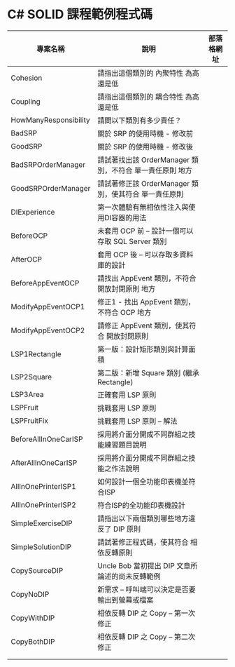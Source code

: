 # C# SOLID 課程範例程式碼

|專案名稱|說明|部落格網址|
|-|-|-|
|Cohesion|請指出這個類別的 內聚特性 為高還是低||
|Coupling|請指出這個類別的 耦合特性 為高還是低||
|HowManyResponsibility|請問以下類別有多少責任？||
|BadSRP|關於 SRP 的使用時機 - 修改前||
|GoodSRP|關於 SRP 的使用時機 - 修改後||
|BadSRPOrderManager|請試著找出該 OrderManager 類別，不符合 單一責任原則 地方||
|GoodSRPOrderManager|請試著修正該 OrderManager 類別，使其符合 單一責任原則 ||
|DIExperience|第一次體驗有無相依性注入與使用DI容器的用法||
|BeforeOCP|未套用 OCP 前 – 設計一個可以存取 SQL Server 類別||
|AfterOCP|套用 OCP 後 – 可以存取多資料庫的設計||
|BeforeAppEventOCP|請找出 AppEvent 類別，不符合 開放封閉原則 地方||
|ModifyAppEventOCP1|修正1 - 找出 AppEvent 類別，不符合 OCP 地方||
|ModifyAppEventOCP2|請修正 AppEvent 類別，使其符合 開放封閉原則 ||
|LSP1Rectangle|第一版：設計矩形類別與計算面積||
|LSP2Square|第二版：新增 Square 類別 (繼承 Rectangle)||
|LSP3Area|正確套用 LSP 原則||
|LSPFruit|挑戰套用 LSP 原則||
|LSPFruitFix|挑戰套用 LSP 原則 – 解法||
|BeforeAllInOneCarISP|採用將介面分開成不同群組之技能練習題目說明||
|AfterAllInOneCarISP|採用將介面分開成不同群組之技能之作法說明||
|AllInOnePrinterISP1|如何設計一個全功能印表機並符合ISP||
|AllInOnePrinterISP2|符合ISP的全功能印表機設計||
|SimpleExerciseDIP|請指出以下兩個類別哪些地方違反了 DIP 原則||
|SimpleSolutionDIP|請試著修正程式碼，使其符合 相依反轉原則||
|CopySourceDIP|Uncle Bob 當初提出 DIP 文章所論述的尚未反轉範例||
|CopyNoDIP|新需求 – 呼叫端可以決定是否要輸出到螢幕或檔案||
|CopyWithDIP|相依反轉 DIP 之 Copy – 第一次修正 ||
|CopyBothDIP|相依反轉 DIP 之 Copy – 第二次修正||
||||
||||


